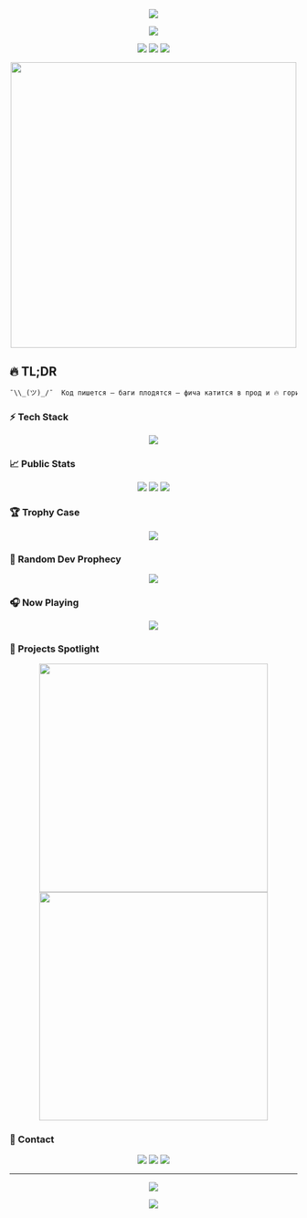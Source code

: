 <p align="center">
  <img src="https://capsule-render.vercel.app/api?type=waving&height=250&text=🔥%20пу%20бпу%20пу%20🔥&fontAlign=50&fontAlignY=40&color=gradient&animation=twinkling"/>
</p>

<p align="center">
  <img src="https://readme-typing-svg.herokuapp.com?font=Fira+Code&size=28&duration=3500&pause=800&color=FF61C7&center=true&vCenter=true&multiline=true&lines=%F0%9F%94%A5+Full‑Stack+%2B+DevOps;%F0%9F%9A%80+Code%2C+Coffee%2C+Chaos;%F0%9F%92%AA+%D0%97%D0%B0%D0%BA%D0%BE%D0%BD%D0%BE%D0%BC+%D0%BD%D0%B5+%D0%B7%D0%B0%D0%BF%D1%80%D0%B5%D1%89%D0%B5%D0%BD%D0%BE!" />
</p>

<p align="center">
  <img src="https://komarev.com/ghpvc/?username=YourUsername&style=for-the-badge&label=👀+Profile+Hits&color=ff69b4" />
  <img src="https://img.shields.io/github/followers/YourUsername?label=Follow&style=for-the-badge&color=blueviolet" />
  <img src="https://img.shields.io/twitter/follow/YourTwitter?style=for-the-badge&color=00acee" />
</p>

<p align="center">
  <img src="https://media.giphy.com/media/IThjAlJnD9WNO/giphy.gif" width="500" />
</p>

## 🔥 TL;DR

```txt
¯\\_(ツ)_/¯  Код пишется — баги плодятся — фича катится в прод и 🔥 горит ярче, чем я в 3 часа ночи.
```

### ⚡ Tech Stack

<p align="center">
  <img src="https://skillicons.dev/icons?i=go,react,ts,js,laravel,nodejs,docker,kubernetes,git,linux,postgres,mysql,redis,aws,gcp" />
</p>

### 📈 Public Stats

<p align="center">
  <img src="https://github-readme-stats.vercel.app/api?username=YourUsername&theme=tokyonight&show_icons=true&hide_border=true" />
  <img src="https://streak-stats.demolab.com?user=YourUsername&theme=tokyonight&hide_border=true" />
  <img src="https://github-readme-activity-graph.vercel.app/graph?username=YourUsername&theme=react-dark" />
</p>

### 🏆 Trophy Case

<p align="center">
  <img src="https://github-profile-trophy.vercel.app/?username=YourUsername&theme=gruvbox&no-bg=true&margin-w=15&margin-h=15" />
</p>

### 🔮 Random Dev Prophecy

<p align="center">
  <img src="https://readme-quote.vercel.app/api?quotesUrl=https://gist.githubusercontent.com/YourUsername/abcdef/raw/quotes.json&animation=fadeInOut&color=7FFF00&fontSize=20" />
</p>

### 🎧 Now Playing

<p align="center">
  <img src="https://spotify-readme.vercel.app/api/now-playing?open=true&refresh_seconds=30&theme=dark&scan=true" />
</p>

### 🚀 Projects Spotlight

<p align="center">
  <a href="https://github.com/YourUsername/ProjectA">
    <img width="400" src="https://github-readme-stats.vercel.app/api/pin/?username=YourUsername&repo=ProjectA&theme=tokyonight" />
  </a>
  <a href="https://github.com/YourUsername/ProjectB">
    <img width="400" src="https://github-readme-stats.vercel.app/api/pin/?username=YourUsername&repo=ProjectB&theme=tokyonight" />
  </a>
</p>

### 💌 Contact

<p align="center">
  <a href="mailto:your.email@example.com"><img src="https://img.shields.io/badge/email-D14836?style=for-the-badge&logo=gmail&logoColor=white" /></a>
  <a href="https://t.me/yourtelegram"><img src="https://img.shields.io/badge/Telegram-2CA5E0?style=for-the-badge&logo=telegram&logoColor=white" /></a>
  <a href="https://linkedin.com/in/yourprofile"><img src="https://img.shields.io/badge/LinkedIn-%230077B5.svg?style=for-the-badge&logo=linkedin&logoColor=white" /></a>
</p>

---

<p align="center">
  <img src="https://github.com/YourUsername/YourUsername/blob/output/github-contribution-grid-snake.svg" />
</p>

<p align="center">
  <img src="https://capsule-render.vercel.app/api?type=waving&height=120&section=footer&color=gradient" />
</p>
